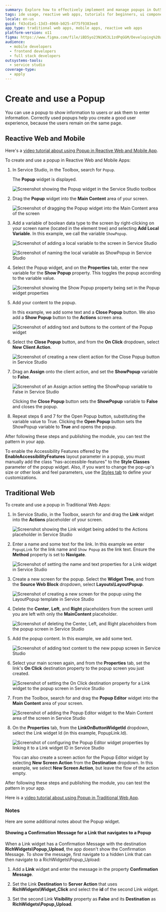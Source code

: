 ```yaml
---
summary: Explore how to effectively implement and manage popups in OutSystems 11 (O11) for both Reactive Web and Mobile as well as Traditional Web applications.
tags: ide usage, reactive web apps, tutorials for beginners, ui components, user experience
locale: en-us
guid: f43cd1e1-13d3-4960-b025-4f75f9383ee8
app_type: traditional web apps, mobile apps, reactive web apps
platform-version: o11
figma: https://www.figma.com/file/iBD5yo23NiW53L1zdPqGGM/Developing%20an%20Application?node-id=199:49
audience:
  - mobile developers
  - frontend developers
  - full stack developers
outsystems-tools:
  - service studio
coverage-type:
  - apply
---
```


# Create and use a Popup


You can use a popup to show information to users or ask them to enter information. Correctly used popups help you create a good user experience, because the users remain on the same page.

## Reactive Web and Mobile

Here's a [video tutorial about using Popup in Reactive Web and Mobile App](https://www.youtube.com/watch?v=RrMARHvJBXU).

To create and use a popup in Reactive Web and Mobile Apps:

1. In Service Studio, in the Toolbox, search for `Popup`.

    The **Popup** widget is displayed.

    ![Screenshot showing the Popup widget in the Service Studio toolbox](images/popup-1-ss.png "Popup Widget in Service Studio Toolbox")

1. Drag the **Popup** widget into the **Main Content** area of your screen. 

    ![Screenshot of dragging the Popup widget into the Main Content area of the screen](images/popup-2-ss.png "Dragging Popup Widget into Main Content")

1. Add a variable of boolean data type to the screen by right-clicking on your screen name (located in the element tree) and selecting **Add Local Variable**. In this example, we call the variable `ShowPopup`.

    ![Screenshot of adding a local variable to the screen in Service Studio](images/popup-3-ss.png "Adding Local Variable to Screen")

    ![Screenshot of naming the local variable as ShowPopup in Service Studio](images/popup-4-ss.png "Naming Local Variable ShowPopup")

1. Select the Popup widget, and on the **Properties** tab, enter the new variable for the **Show Popup** property. This toggles the popup according to the variable value.

    ![Screenshot showing the Show Popup property being set in the Popup widget properties](images/popup-5-ss.png "Setting Show Popup Property")

1. Add your content to the popup.

    In this example, we add some text and a **Close Popup** button. We also add a **Show Popup** button to the **Actions** screen area.

    ![Screenshot of adding text and buttons to the content of the Popup widget](images/popup-6-ss.png "Adding Content to Popup")

1. Select the **Close Popup** button, and from the **On Click** dropdown, select **New Client Action**.

    ![Screenshot of creating a new client action for the Close Popup button in Service Studio](images/popup-8-ss.png "Creating New Client Action for Close Popup Button")

1. Drag an **Assign** onto the client action, and set the **ShowPopup** variable to **False**.

    ![Screenshot of an Assign action setting the ShowPopup variable to False in Service Studio](images/popup-7-ss.png "Assigning ShowPopup Variable to False")

    Clicking the **Close Popup** button sets the **ShowPopup** variable to **False** and closes the popup.

1. Repeat steps 6 and 7 for the Open Popup button, substituting the variable value to True. Clicking the **Open Popup** button sets the ShowPopup variable to **True** and opens the popup.

After following these steps and publishing the module, you can test the pattern in your app. 


<div class="info" markdown="1">

To enable the Accessibility Features offered by the **EnableAccessibilityFeatures** layout parameter in a popup, you must manually add the class "has-accessible-features" to the **Style Classes** parameter of the popup widget. Also, if you want to change the pop-up's size or other look and feel parameters, use the [Styles tab](../look-feel/styles-editor.md) to define your customizations.


</div>

## Traditional Web

To create and use a popup in Traditional Web Apps:

1. In Service Studio, in the Toolbox, search for and drag the **Link** widget into the **Actions** placeholder of your screen.

    ![Screenshot showing the Link widget being added to the Actions placeholder in Service Studio](images/popupweb-1-ss.png "Link Widget in Actions Placeholder")

1. Enter a name and some text for the link. In this example we enter `PopupLink` for the link name and ``Show Popup`` as the link text. Ensure the **Method** property is set to **Navigate**.

    ![Screenshot of setting the name and text properties for a Link widget in Service Studio](images/popupweb-2-ss.png "Setting Link Properties for Popup")

1. Create a new screen for the popup. Select the **Widget Tree**, and from the **Source Web Block** dropdown, select **Layouts\LayoutPopup**.

    ![Screenshot of creating a new screen for the popup using the LayoutPopup template in Service Studio](images/popupweb-3-ss.png "Creating New Screen for Popup")

1. Delete the **Center**, **Left**, and **Right** placeholders from the screen until you are left with only the **MainContent** placeholder.

    ![Screenshot of deleting the Center, Left, and Right placeholders from the popup screen in Service Studio](images/popupweb-4-ss.png "Deleting Placeholders from Popup Screen")

1. Add the popup content. In this example, we add some text.

    ![Screenshot of adding text content to the new popup screen in Service Studio](images/popupweb-5-ss.png "Adding Popup Content to New Screen")

1. Select your main screen again, and from the **Properties** tab, set the link's **On Click** destination property to the popup screen you just created.

    ![Screenshot of setting the On Click destination property for a Link widget to the popup screen in Service Studio](images/popupweb-6-ss.png "Setting On Click Destination Property")

1. From the Toolbox, search for and drag the **Popup Editor** widget into the **Main Content** area of your screen.

    ![Screenshot of adding the Popup Editor widget to the Main Content area of the screen in Service Studio](images/popupweb-7-ss.png "Adding Popup Editor Widget to Main Content")

1. On the **Properties** tab, from the  **LinkOnButtonWidgetId** dropdown, select the Link widget Id (in this example, PopupLink.Id).

    ![Screenshot of configuring the Popup Editor widget properties by linking it to a Link widget ID in Service Studio](images/popupweb-8-ss.png "Configuring Popup Editor Properties")

    You can also create a screen action for the Popup Editor widget by selecting **New Screen Action** from the **Destination** dropdown. In this example, we select **New Screen Action**, but leave the flow of the action empty.

After following these steps and publishing the module, you can test the pattern in your app.

<div class="info" markdown="1">

Here is a [video tutorial about using Popup in Traditional Web App](https://www.youtube.com/watch?v=ShOCxc3g91M).

</div>

### Notes

Here are some additional notes about the Popup widget.

#### Showing a Confirmation Message for a Link that navigates to a Popup

When a Link widget has a Confirmation Message with the destination **RichWidgets\Popup_Upload**, the app doesn't show the Confirmation Message. To show the message, first navigate to a hidden Link that can then navigate to a RichWidgets\Popup_Upload:

1. Add a **Link** widget and enter the message in the property **Confirmation Message**.

1. Set the Link **Destination** to **Server Action** that uses **RichWidgets\Widget_Click** and select the **id** of the second Link widget.

1. Set the second Link **Visibility** property as **False** and its **Destination** as **RichWidgets\Popup_Upload**.
